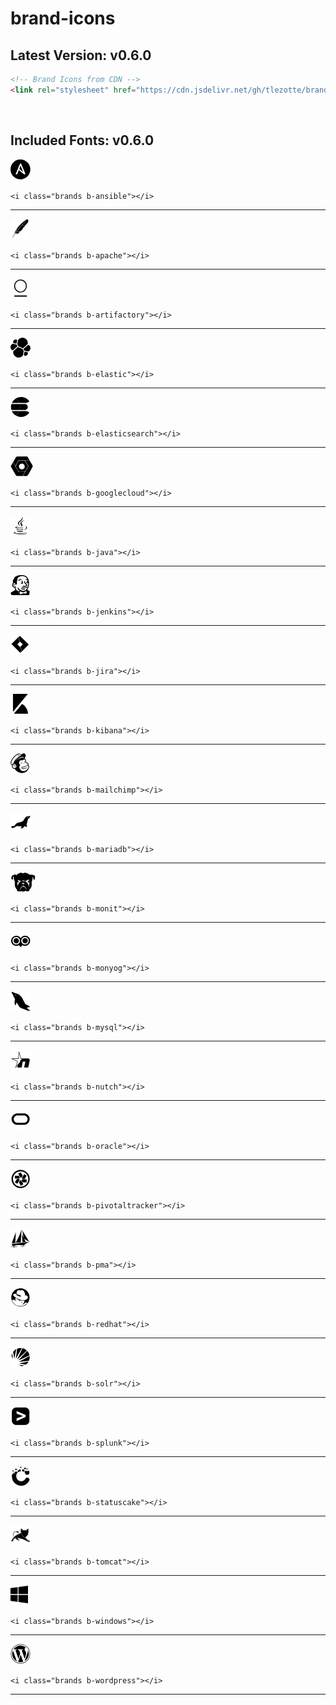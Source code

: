 # brand-icons

## Latest Version: **v0.6.0**


```html
<!-- Brand Icons from CDN -->
<link rel="stylesheet" href="https://cdn.jsdelivr.net/gh/tlezotte/brand-icons@0.6/style.css">
```

<br>

## Included Fonts: **v0.6.0**

![](img/PNG/ansible.png) 

`<i class="brands b-ansible"></i>`

---

![](img/PNG/apache.png) 

`<i class="brands b-apache"></i>`

---

![](img/PNG/artifactory.png) 

`<i class="brands b-artifactory"></i>`

---

![](img/PNG/elastic.png) 

`<i class="brands b-elastic"></i>`

---

![](img/PNG/elasticsearch.png) 

`<i class="brands b-elasticsearch"></i>`

---

![](img/PNG/googlecloud.png) 

`<i class="brands b-googlecloud"></i>`

---

![](img/PNG/java.png) 

`<i class="brands b-java"></i>`

---

![](img/PNG/jenkins.png) 

`<i class="brands b-jenkins"></i>`

---

![](img/PNG/jira.png) 

`<i class="brands b-jira"></i>`

---

![](img/PNG/kibana.png) 

`<i class="brands b-kibana"></i>`

---

![](img/PNG/mailchimp.png) 

`<i class="brands b-mailchimp"></i>`

---

![](img/PNG/mariadb.png) 

`<i class="brands b-mariadb"></i>`

---

![](img/PNG/monit.png) 

`<i class="brands b-monit"></i>`

---

![](img/PNG/monyog.png) 

`<i class="brands b-monyog"></i>`

---

![](img/PNG/mysql.png) 

`<i class="brands b-mysql"></i>`

---

![](img/PNG/nutch.png) 

`<i class="brands b-nutch"></i>`

---

![](img/PNG/oracle.png) 

`<i class="brands b-oracle"></i>`

---

![](img/PNG/pivotaltracker.png) 

`<i class="brands b-pivotaltracker"></i>`

---

![](img/PNG/pma.png) 

`<i class="brands b-pma"></i>`

---

![](img/PNG/redhat.png) 

`<i class="brands b-redhat"></i>`

---

![](img/PNG/solr.png) 

`<i class="brands b-solr"></i>`

---

![](img/PNG/splunk.png) 

`<i class="brands b-splunk"></i>`

---

![](img/PNG/statuscake.png) 

`<i class="brands b-statuscake"></i>`

---

![](img/PNG/tomcat.png) 

`<i class="brands b-tomcat"></i>`

---

![](img/PNG/windows.png) 

`<i class="brands b-windows"></i>`

---

![](img/PNG/wordpress.png)

`<i class="brands b-wordpress"></i>`

---
